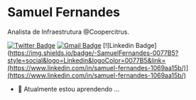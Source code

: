 # Samuel Fernandes

Analista de Infraestrutura @Coopercitrus.

[![Twitter Badge](https://img.shields.io/badge/-@Samuel02199550-2bbd7e?style=social&logo=twitter&logoColor=4991DA&link=https://twitter.com/Samuel02199550)](https://twitter.com/Samuel02199550) [![Gmail Badge](https://img.shields.io/badge/-samuelfernandesotaviano@gmail.com-2bbd7e?style=social&logo=Gmail&logoColor=D43035&link=mailto:samuelfernandesotaviano@gmail.com)](mailto:samuelfernandesotaviano@gmail.com) [![Linkedin Badge](https://img.shields.io/badge/-SamuelFernandes-0077B5?style=social&logo=Linkedin&logoColor=0077B5&link=(https://www.linkedin.com/in/samuel-fernandes-1069aa15b/)](https://www.linkedin.com/in/samuel-fernandes-1069aa15b/)


- 🌱 Atualmente estou aprendendo ...

